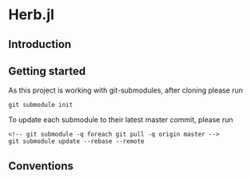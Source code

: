 # Herb.jl

## Introduction

## Getting started

As this project is working with git-submodules, after cloning please run

```
git submodule init
```

To update each submodule to their latest master commit, please run

```
<!-- git submodule -q foreach git pull -q origin master -->
git submodule update --rebase --remote
```

## Conventions

